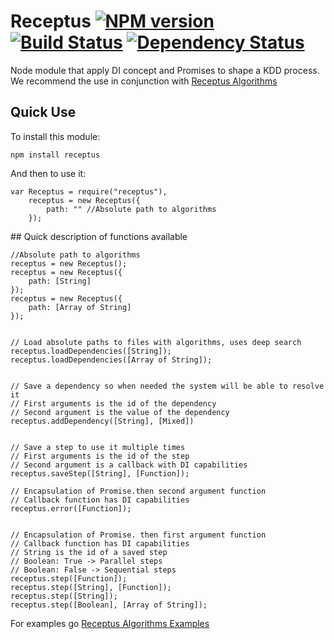# Receptus [![NPM version](https://badge.fury.io/js/receptus.svg)](http://badge.fury.io/js/receptus) [![Build Status](https://travis-ci.org/RocAlayo/receptus.svg)](https://travis-ci.org/RocAlayo/receptus) [![Dependency Status](https://david-dm.org/rocalayo/receptus.svg)](https://david-dm.org/rocalayo/receptus)

Node module that apply DI concept and Promises to shape a KDD process. We recommend the use in conjunction with [Receptus Algorithms](http://github.com/RocAlayo/receptus-algorithms) 

## Quick Use

To install this module:

	npm install receptus
	
And then to use it:

	var Receptus = require("receptus"),
		receptus = new Receptus({
			path: "" //Absolute path to algorithms
		});


## Quick description of functions available


	//Absolute path to algorithms
	receptus = new Receptus();
	receptus = new Receptus({
		path: [String]
	});
	receptus = new Receptus({
		path: [Array of String]
	});


    // Load absolute paths to files with algorithms, uses deep search
	receptus.loadDependencies([String]);
	receptus.loadDependencies([Array of String]);
	
	
	// Save a dependency so when needed the system will be able to resolve it
	// First arguments is the id of the dependency
	// Second argument is the value of the dependency
	receptus.addDependency([String], [Mixed]) 
	
	
	// Save a step to use it multiple times
	// First arguments is the id of the step
	// Second argument is a callback with DI capabilities
	receptus.saveStep([String], [Function]);
	
	// Encapsulation of Promise.then second argument function
	// Callback function has DI capabilities 
	receptus.error([Function]);
	
	
	// Encapsulation of Promise. then first argument function
	// Callback function has DI capabilities
	// String is the id of a saved step
	// Boolean: True -> Parallel steps
	// Boolean: False -> Sequential steps
	receptus.step([Function]);
	receptus.step([String], [Function]);
	receptus.step([String]);
	receptus.step([Boolean], [Array of String]);
	

For examples go [Receptus Algorithms Examples](http://github.com/RocAlayo/receptus-algorithms/tree/master/examples)


